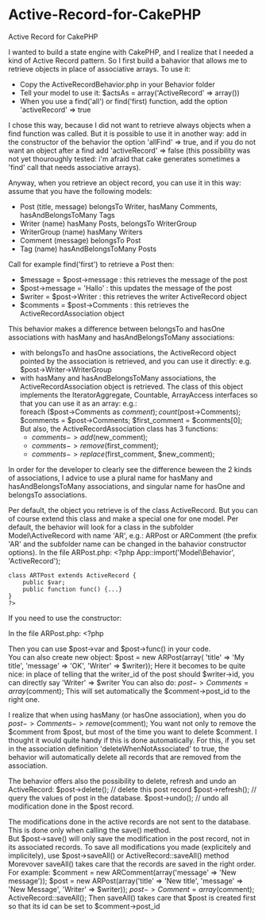 Active-Record-for-CakePHP
=========================

Active Record for CakePHP

I wanted to build a state engine with CakePHP, and I realize that I needed a kind of Active Record pattern. 
So I first build a bahavior that allows me to retrieve objects in place of associative arrays.
To use it:
* Copy the ActiveRecordBehavior.php in your Behavior folder
* Tell your model to use it: $actsAs = array('ActiveRecord' => array(<options>))
* When you use a find('all') or find('first) function, add the option 'activeRecord' => true

I chose this way, because I did not want to retrieve always objects when a find function was called. 
But it is possible to use it in another way: add in the constructor of the behavior the option 'allFind' => true, and if you do not want an object after a find add 'activeRecord' => false (this possibility was not yet thouroughly tested: i'm afraid that cake generates sometimes a 'find' call that needs associative arrays).

Anyway, when you retrieve an object record, you can use it in this way: assume that you have the following models:
* Post (title, message) belongsTo Writer, hasMany Comments, hasAndBelongsToMany Tags
* Writer (name) hasMany Posts, belongsTo WriterGroup
* WriterGroup (name) hasMany Writers
* Comment (message) belongsTo Post
* Tag (name) hasAndBelongsToMany Posts

Call for example find('first') to retrieve a Post then:
* $message = $post->message : this retrieves the message of the post
* $post->message = 'Hallo' : this updates the message of the post
* $writer = $post->Writer : this retrieves the writer ActiveRecord object
* $comments = $post->Comments : this retrieves the ActiveRecordAssociation object

This behavior makes a difference between belongsTo and hasOne associations with hasMany and hasAndBelongsToMany associations:
* with belongsTo and hasOne associations, the ActiveRecord object pointed by the association is retrieved, and you can use
it directly: e.g. $post->Writer->WriterGroup
* with hasMany and hasAndBelongsToMany associations, the ActiveRecordAssociation object is retrieved. The class of this object implements the IteratorAggregate, Countable, ArrayAccess interfaces so that you can use it as an array:
e.g.:  
foreach ($post->Comments as $comment);  
count($post->Comments);  
$comments = $post->Comments; $first_comment = $comments[0];  
But also, the ActiveRecordAssociation class has 3 functions:
  * $comments->add($new_comment);
  * $comments->remove($first_comment);
  * $comments->replace($first_comment, $new_comment);

In order for the developer to clearly see the difference beween the 2 kinds of associations, I advice to use a plural name for hasMany and hasAndBelongsToMany associations, and singular name for hasOne and belongsTo associations.

Per default, the object you retrieve is of the class ActiveRecord. But you can of course extend this class and make a special one for one model.
Per default, the behavior will look for a class in the subfolder Model\ActiveRecord with name 'AR<model name>', e.g.: ARPost or ARComment (the prefix 'AR' and the subfolder name can be changed in the bahavior constructor options).
In the file ARPost.php:
    <?php
    App::import('Model\Behavior', 'ActiveRecord');
    
    class ARTPost extends ActiveRecord {
        public $var;
        public function func() {...}
    }
    ?>

If you need to use the constructor:   
    <?php
    public function __construct(array $record, array $options = array()) {
       parent::__construct($record, $options);
       ...
    }
    ?>

In the file ARPost.php:
    <?php


Then you can use $post->var and $post->func() in your code.  
You can also create new object:
    $post = new ARPost(array(
       'title' => 'My title',
       'message' => 'OK',
       'Writer' => $writer));
Here it becomes to be quite nice: in place of telling that the writer_id of the post should $writer->id, you can directly say 'Writer' => $writer
You can also do:
    $post->Comments = array($comment);
This will set automatically the $comment->post_id to the right one. 

I realize that when using hasMany (or hasOne association), when you do
    $post->Comments->remove($comment);
You want not only to remove the $comment from $post, but most of the time you want to delete $comment. 
I thought it would quite handy if this is done automatically. For this, if you set in the association definition 'deleteWhenNotAssociated' to true, the behavior will automatically delete all records that are removed from the association.

The behavior offers also the possibility to delete, refresh and undo an ActiveRecord:
    $post->delete(); // delete this post record
    $post->refresh(); // query the values of post in the database.
    $post->undo(); // undo all modification done in the $post record.
    
The modifications done in the active records are not sent to the database. This is done only when calling the save() method.  
But $post->save() will only save the modification in the post record, not in its associated records. To save all modifications you made (explicitely and implicitely), use $post->saveAll() or ActiveRecord::saveAll() method
Morevover saveAll() takes care that the records are saved in the right order. For example:
    $comment = new ARComment(array('message' => 'New message'));
    $post = new ARPost(array('title' => 'New title', 'message' => 'New Message', 'Writer' => $writer));
    $post->Comment = array($comment);
    ActiveRecord::saveAll();
Then saveAll() takes care that $post is created first so that its id can be set to $comment->post_id

    








